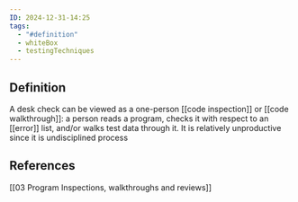```yaml
---
ID: 2024-12-31-14:25
tags:
  - "#definition"
  - whiteBox
  - testingTechniques
---
```

## Definition

A desk check can be viewed as a one-person [[code inspection]] or [[code walkthrough]]: a person reads a program, checks it with respect to an [[error]] list, and/or walks test data through it. It is relatively unproductive since it is undisciplined process

## References
[[03 Program Inspections, walkthroughs and reviews]]